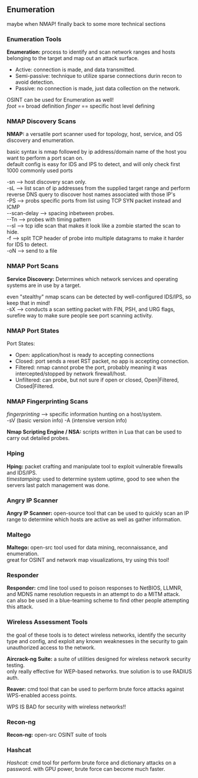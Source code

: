 ## Enumeration ##
maybe when NMAP! finally back to some more technical sections <br>

### Enumeration Tools ###
__Enumeration:__ process to identify and scan network ranges and hosts belonging to the target and map out an attack surface. <br>
- Active: connection is made, and data transmitted.
- Semi-passive: technique to utilize sparse connections durin recon to avoid detection.
- Passive: no connection is made, just data collection on the network. 

OSINT can be used for Enumeration as well! <br>
_foot_ == broad definition
_finger_ == specific host level defining

### NMAP Discovery Scans ###
__NMAP:__ a versatile port scanner used for topology, host, service, and OS discovery and enumeration. <br>

basic syntax is nmap followed by ip address/domain name of the host you want to perform a port scan on. <br>
default config is easy for IDS and IPS to detect, and will only check first 1000 commonly used ports <br>

-sn --> host discovery scan only. <br>
-sL --> list scan of ip addresses from the supplied target range and perform reverse DNS query to discover host names associated with those IP's <br>
-PS <PortList> --> probs specific ports from list using TCP SYN packet instead and ICMP <br>
--scan-delay --> spacing inbetween probes. <br>
--Tn --> probes with timing pattern <br>
--sI --> tcp idle scan that makes it look like a zombie started the scan to hide. <br>
-f --> split TCP header of probe into multiple datagrams to make it harder for IDS to detect. <br>
-oN --> send to a file <br>

### NMAP Port Scans ###
__Service Discovery:__ Determines which network services and operating systems are in use by a target. <br>

even "stealthy" nmap scans can be detected by well-configured IDS/IPS, so keep that in mind! <br>
-sX --> conducts a scan setting packet with FIN, PSH, and URG flags, surefire way to make sure people see port scanning activity. <br>

### NMAP Port States ###
Port States: <br>
- Open: application/host is ready to accepting connections
- Closed: port sends a reset RST packet, no app is accepting connection.
- Filtered: nmap cannot probe the port, probably meaning it was intercepted/stopped by network firewall/host. 
- Unfiltered: can probe, but not sure if open or closed, Open|Filtered, Closed|Filtered.

### NMAP Fingerprinting Scans ###
_fingerprinting_ --> specific information hunting on a host/system. <br>
-sV (basic version info)
-A (intensive version info)

__Nmap Scripting Engine / NSA:__ scripts written in Lua that can be used to carry out detailed probes. <br>

### Hping ###
__Hping:__ packet crafting and manipulate tool to exploit vulnerable firewalls and IDS/IPS. <br>
_timestamping:_ used to determine system uptime, good to see when the servers last patch management was done. <br>

### Angry IP Scanner ###
__Angry IP Scanner:__ open-source tool that can be used to quickly scan an IP range to determine which hosts are active as well as gather information. <br>

### Maltego ###
__Maltego:__ open-src tool used for data mining, reconnaissance, and enumeration. <br>
great for OSINT and network map visualizations, try using this tool! <br>

### Responder ###
__Responder:__ cmd line tool used to poison responses to NetBIOS, LLMNR, and MDNS name resolution requests in an attempt to do a MITM attack. <br>
can also be used in a blue-teaming scheme to find other people attempting this attack. <br>

### Wireless Assessment Tools ###
the goal of these tools is to detect wireless networks, identify the security type and config, and exploit any known weaknesses in the security to gain unauthorized access to the network. <br>

__Aircrack-ng Suite:__ a suite of utilities designed for wireless network security testing. <br>
only really effective for WEP-based networks. true solution is to use RADIUS auth. <br>

__Reaver:__ cmd tool that can be used to perform brute force attacks against WPS-enabled access points. <br>

WPS IS BAD for security with wireless networks!! <br>

### Recon-ng ###
__Recon-ng:__ open-src OSINT suite of tools <br>

### Hashcat ###
_Hashcat:_ cmd tool for perform brute force and dictionary attacks on a password. with GPU power, brute force can become much faster. <br>
